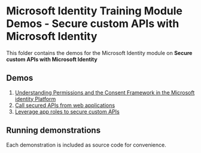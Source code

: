 # Microsoft Identity Training Module Demos - Secure custom APIs with Microsoft Identity

This folder contains the demos for the Microsoft Identity module on **Secure custom APIs with Microsoft Identity**

## Demos

1. [Understanding Permissions and the Consent Framework in the Microsoft identity Platform](./01-product-catalog-webapi-app)
1. [Call secured APIs from web applications](./02-call-webapi-from-webapp)
1. [Leverage app roles to secure custom APIs](./03-add-app-roles-to-webapi)

## Running demonstrations

Each demonstration is included as source code for convenience.

